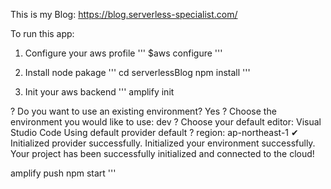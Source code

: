 This is my Blog: https://blog.serverless-specialist.com/

To run this app:
1. Configure your aws profile
'''
$aws configure
'''

2. Install node pakage
'''
cd serverlessBlog
npm install
'''

3. Init your aws backend
'''
amplify init
>>>
? Do you want to use an existing environment? Yes
? Choose the environment you would like to use: dev
? Choose your default editor: Visual Studio Code
Using default provider  default
? region:  ap-northeast-1
✔ Initialized provider successfully.
Initialized your environment successfully.
Your project has been successfully initialized and connected to the cloud!

amplify push
npm start
'''
